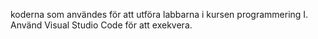 koderna som användes för att utföra labbarna i kursen programmering I. Använd Visual Studio Code för att exekvera.
